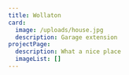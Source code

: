 ```yaml
---
title: Wollaton
card:
  image: /uploads/house.jpg
  description: Garage extension
projectPage:
  description: What a nice place
  imageList: []
---
```

